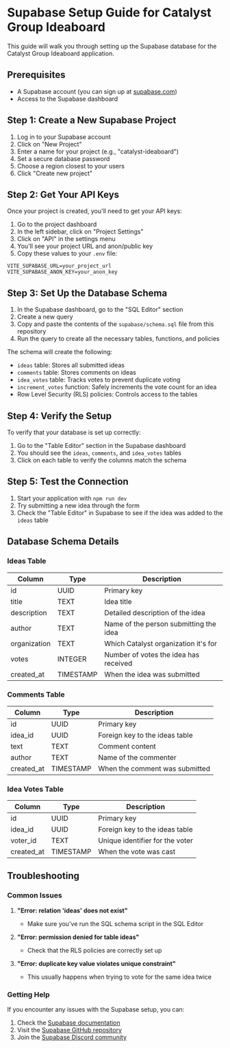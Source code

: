 # Supabase Setup Guide for Catalyst Group Ideaboard

This guide will walk you through setting up the Supabase database for the Catalyst Group Ideaboard application.

## Prerequisites

- A Supabase account (you can sign up at [supabase.com](https://supabase.com))
- Access to the Supabase dashboard

## Step 1: Create a New Supabase Project

1. Log in to your Supabase account
2. Click on "New Project"
3. Enter a name for your project (e.g., "catalyst-ideaboard")
4. Set a secure database password
5. Choose a region closest to your users
6. Click "Create new project"

## Step 2: Get Your API Keys

Once your project is created, you'll need to get your API keys:

1. Go to the project dashboard
2. In the left sidebar, click on "Project Settings"
3. Click on "API" in the settings menu
4. You'll see your project URL and anon/public key
5. Copy these values to your `.env` file:

```
VITE_SUPABASE_URL=your_project_url
VITE_SUPABASE_ANON_KEY=your_anon_key
```

## Step 3: Set Up the Database Schema

1. In the Supabase dashboard, go to the "SQL Editor" section
2. Create a new query
3. Copy and paste the contents of the `supabase/schema.sql` file from this repository
4. Run the query to create all the necessary tables, functions, and policies

The schema will create the following:

- `ideas` table: Stores all submitted ideas
- `comments` table: Stores comments on ideas
- `idea_votes` table: Tracks votes to prevent duplicate voting
- `increment_votes` function: Safely increments the vote count for an idea
- Row Level Security (RLS) policies: Controls access to the tables

## Step 4: Verify the Setup

To verify that your database is set up correctly:

1. Go to the "Table Editor" section in the Supabase dashboard
2. You should see the `ideas`, `comments`, and `idea_votes` tables
3. Click on each table to verify the columns match the schema

## Step 5: Test the Connection

1. Start your application with `npm run dev`
2. Try submitting a new idea through the form
3. Check the "Table Editor" in Supabase to see if the idea was added to the `ideas` table

## Database Schema Details

### Ideas Table

| Column       | Type      | Description                           |
|--------------|-----------|---------------------------------------|
| id           | UUID      | Primary key                           |
| title        | TEXT      | Idea title                            |
| description  | TEXT      | Detailed description of the idea      |
| author       | TEXT      | Name of the person submitting the idea|
| organization | TEXT      | Which Catalyst organization it's for  |
| votes        | INTEGER   | Number of votes the idea has received |
| created_at   | TIMESTAMP | When the idea was submitted           |

### Comments Table

| Column     | Type      | Description                           |
|------------|-----------|---------------------------------------|
| id         | UUID      | Primary key                           |
| idea_id    | UUID      | Foreign key to the ideas table        |
| text       | TEXT      | Comment content                       |
| author     | TEXT      | Name of the commenter                 |
| created_at | TIMESTAMP | When the comment was submitted        |

### Idea Votes Table

| Column     | Type      | Description                           |
|------------|-----------|---------------------------------------|
| id         | UUID      | Primary key                           |
| idea_id    | UUID      | Foreign key to the ideas table        |
| voter_id   | TEXT      | Unique identifier for the voter       |
| created_at | TIMESTAMP | When the vote was cast                |

## Troubleshooting

### Common Issues

1. **"Error: relation 'ideas' does not exist"**
   - Make sure you've run the SQL schema script in the SQL Editor

2. **"Error: permission denied for table ideas"**
   - Check that the RLS policies are correctly set up

3. **"Error: duplicate key value violates unique constraint"**
   - This usually happens when trying to vote for the same idea twice

### Getting Help

If you encounter any issues with the Supabase setup, you can:

1. Check the [Supabase documentation](https://supabase.com/docs)
2. Visit the [Supabase GitHub repository](https://github.com/supabase/supabase)
3. Join the [Supabase Discord community](https://discord.supabase.com) 